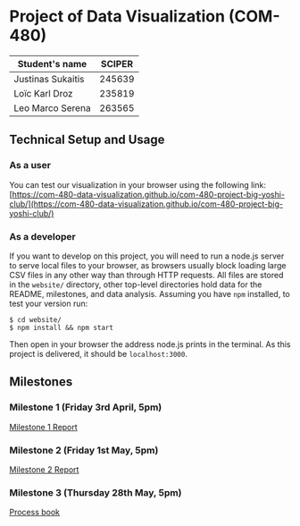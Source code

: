 # Project of Data Visualization (COM-480)

| Student's name | SCIPER |
| -------------- | ------ |
| Justinas Sukaitis | 245639 |
| Loïc Karl Droz | 235819 |
| Leo Marco Serena | 263565 |

## Technical Setup and Usage

### As a user

You can test our visualization in your browser using the following link: [https://com-480-data-visualization.github.io/com-480-project-big-yoshi-club/](https://com-480-data-visualization.github.io/com-480-project-big-yoshi-club/)

### As a developer

If you want to develop on this project, you will need to run a node.js server to serve local files to your browser, as browsers usually block loading large CSV files in any other way than through HTTP requests. All files are stored in the `website/` directory, other top-level directories hold data for the README, milestones, and data analysis. Assuming you have `npm` installed, to test your version run:

```
$ cd website/
$ npm install && npm start
```

Then open in your browser the address node.js prints in the terminal. As this project is delivered, it should be `localhost:3000`.

## Milestones

### Milestone 1 (Friday 3rd April, 5pm)

[Milestone 1 Report](Milestone1.md)

### Milestone 2 (Friday 1st May, 5pm)

[Milestone 2 Report](Milestone2.md)

### Milestone 3 (Thursday 28th May, 5pm)

[Process book](files/process-book.pdf)